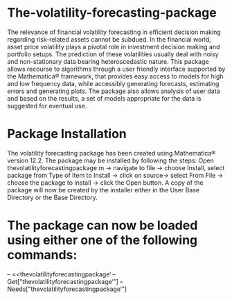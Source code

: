 # The-volatility-forecasting-package
The relevance of financial volatility forecasting in efficient decision making regarding risk-related assets cannot be subdued. In the financial world, asset price volatility plays a pivotal role in investment decision making and portfolio setups. The prediction of these volatilities usually deal with noisy and non-stationary data bearing heteroscedastic nature. This package allows recourse to algorithms through a user friendly interface supported by the Mathematica® framework, that provides easy access to models for high and low frequency data, while accessibly generating forecasts, estimating errors and generating plots. The package also allows analysis of user data and based on the results, a set of models appropriate for the data is suggested for eventual use.
# Package Installation

The volatility forecasting package has been created using Mathematica® version 12.2. The package may be installed by following the steps:
Open thevolatilityforecastingpackage.m → navigate to file → choose Install, select package from Type of Item to Install → click on source→ select From File → choose the package to install → click the Open button.
A copy of the package will now be created by the installer either in the User Base Directory or the Base Directory. 

# The package can now be loaded using either one of the following commands:
– <<thevolatilityforecastingpackage‘
– Get["thevolatilityforecastingpackage‘"]
– Needs["thevolatilityforecastingpackage‘"]
